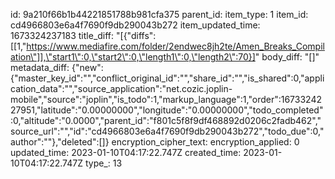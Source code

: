 id: 9a210f66b1b44221851788b981cfa375
parent_id: 
item_type: 1
item_id: cd4966803e6a4f7690f9db290043b272
item_updated_time: 1673324237183
title_diff: "[{\"diffs\":[[1,\"https://www.mediafire.com/folder/2endwec8jh2te/Amen_Breaks_Compilation\"]],\"start1\":0,\"start2\":0,\"length1\":0,\"length2\":70}]"
body_diff: "[]"
metadata_diff: {"new":{"master_key_id":"","conflict_original_id":"","share_id":"","is_shared":0,"application_data":"","source_application":"net.cozic.joplin-mobile","source":"joplin","is_todo":1,"markup_language":1,"order":1673324227951,"latitude":"0.00000000","longitude":"0.00000000","todo_completed":0,"altitude":"0.0000","parent_id":"f801c5f8f9df468892d0206c2fadb462","source_url":"","id":"cd4966803e6a4f7690f9db290043b272","todo_due":0,"author":""},"deleted":[]}
encryption_cipher_text: 
encryption_applied: 0
updated_time: 2023-01-10T04:17:22.747Z
created_time: 2023-01-10T04:17:22.747Z
type_: 13